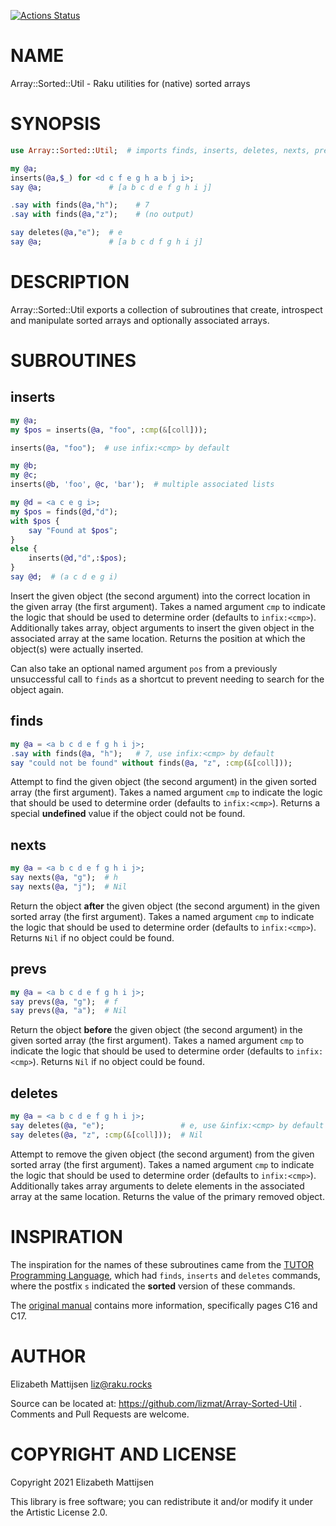 [![Actions Status](https://github.com/lizmat/Array-Sorted-Util/workflows/test/badge.svg)](https://github.com/lizmat/Array-Sorted-Util/actions)

NAME
====

Array::Sorted::Util - Raku utilities for (native) sorted arrays

SYNOPSIS
========

```raku
use Array::Sorted::Util;  # imports finds, inserts, deletes, nexts, prevs

my @a;
inserts(@a,$_) for <d c f e g h a b j i>;
say @a;               # [a b c d e f g h i j]

.say with finds(@a,"h");    # 7
.say with finds(@a,"z");    # (no output)

say deletes(@a,"e");  # e
say @a;               # [a b c d f g h i j]
```

DESCRIPTION
===========

Array::Sorted::Util exports a collection of subroutines that create, introspect and manipulate sorted arrays and optionally associated arrays.

SUBROUTINES
===========

inserts
-------

```raku
my @a;
my $pos = inserts(@a, "foo", :cmp(&[coll]));

inserts(@a, "foo");  # use infix:<cmp> by default

my @b;
my @c;
inserts(@b, 'foo', @c, 'bar');  # multiple associated lists

my @d = <a c e g i>;
my $pos = finds(@d,"d");
with $pos {
    say "Found at $pos";
}
else {
    inserts(@d,"d",:$pos);
}
say @d;  # (a c d e g i)
```

Insert the given object (the second argument) into the correct location in the given array (the first argument). Takes a named argument `cmp` to indicate the logic that should be used to determine order (defaults to `infix:<cmp>`). Additionally takes array, object arguments to insert the given object in the associated array at the same location. Returns the position at which the object(s) were actually inserted.

Can also take an optional named argument `pos` from a previously unsuccessful call to `finds` as a shortcut to prevent needing to search for the object again.

finds
-----

```raku
my @a = <a b c d e f g h i j>;
.say with finds(@a, "h");   # 7, use infix:<cmp> by default
say "could not be found" without finds(@a, "z", :cmp(&[coll]));
```

Attempt to find the given object (the second argument) in the given sorted array (the first argument). Takes a named argument `cmp` to indicate the logic that should be used to determine order (defaults to `infix:<cmp>`). Returns a special **undefined** value if the object could not be found.

nexts
-----

```raku
my @a = <a b c d e f g h i j>;
say nexts(@a, "g");  # h
say nexts(@a, "j");  # Nil
```

Return the object **after** the given object (the second argument) in the given sorted array (the first argument). Takes a named argument `cmp` to indicate the logic that should be used to determine order (defaults to `infix:<cmp>`). Returns `Nil` if no object could be found.

prevs
-----

```raku
my @a = <a b c d e f g h i j>;
say prevs(@a, "g");  # f
say prevs(@a, "a");  # Nil
```

Return the object **before** the given object (the second argument) in the given sorted array (the first argument). Takes a named argument `cmp` to indicate the logic that should be used to determine order (defaults to `infix:<cmp>`). Returns `Nil` if no object could be found.

deletes
-------

```raku
my @a = <a b c d e f g h i j>;
say deletes(@a, "e");                 # e, use &infix:<cmp> by default
say deletes(@a, "z", :cmp(&[coll]));  # Nil
```

Attempt to remove the given object (the second argument) from the given sorted array (the first argument). Takes a named argument `cmp` to indicate the logic that should be used to determine order (defaults to `infix:<cmp>`). Additionally takes array arguments to delete elements in the associated array at the same location. Returns the value of the primary removed object.

INSPIRATION
===========

The inspiration for the names of these subroutines came from the [TUTOR Programming Language](https://en.wikipedia.org/wiki/TUTOR), which had `finds`, `inserts` and `deletes` commands, where the postfix `s` indicated the **sorted** version of these commands.

The [original manual](https://files.eric.ed.gov/fulltext/ED208879.pdf) contains more information, specifically pages C16 and C17.

AUTHOR
======

Elizabeth Mattijsen <liz@raku.rocks>

Source can be located at: https://github.com/lizmat/Array-Sorted-Util . Comments and Pull Requests are welcome.

COPYRIGHT AND LICENSE
=====================

Copyright 2021 Elizabeth Mattijsen

This library is free software; you can redistribute it and/or modify it under the Artistic License 2.0.

